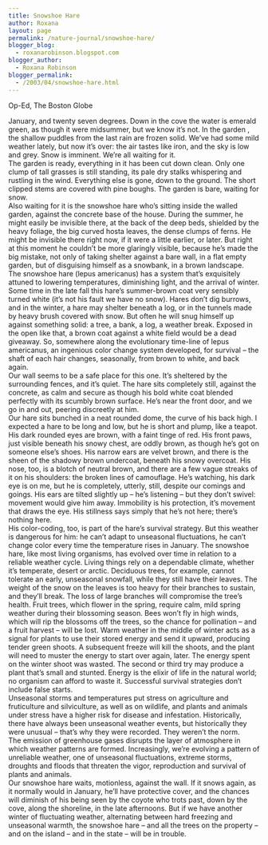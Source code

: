 ```yaml
---
title: Snowshoe Hare
author: Roxana
layout: page
permalink: /nature-journal/snowshoe-hare/
blogger_blog:
  - roxanarobinson.blogspot.com
blogger_author:
  - Roxana Robinson
blogger_permalink:
  - /2003/04/snowshoe-hare.html
---
```

Op-Ed, The Boston Globe

January, and twenty seven degrees. Down in the cove the water is emerald green, as though it were midsummer, but we know it’s not. In the garden , the shallow puddles from the last rain are frozen solid. We’ve had some mild weather lately, but now it’s over: the air tastes like iron, and the sky is low and grey. Snow is imminent. We’re all waiting for it.  
The garden is ready, everything in it has been cut down clean. Only one clump of tall grasses is still standing, its pale dry stalks whispering and rustling in the wind. Everything else is gone, down to the ground. The short clipped stems are covered with pine boughs. The garden is bare, waiting for snow.  
Also waiting for it is the snowshoe hare who’s sitting inside the walled garden, against the concrete base of the house. During the summer, he might easily be invisible there, at the back of the deep beds, shielded by the heavy foliage, the big curved hosta leaves, the dense clumps of ferns. He might be invisible there right now, if it were a little earlier, or later. But right at this moment he couldn’t be more glaringly visible, because he’s made the big mistake, not only of taking shelter against a bare wall, in a flat empty garden, but of disguising himself as a snowbank, in a brown landscape.  
The snowshoe hare (lepus americanus) has a system that’s exquisitely attuned to lowering temperatures, diminishing light, and the arrival of winter. Some time in the late fall this hare’s summer-brown coat very sensibly turned white (it’s not his fault we have no snow). Hares don’t dig burrows, and in the winter, a hare may shelter beneath a log, or in the tunnels made by heavy brush covered with snow. But often he will snug himself up against something solid: a tree, a bank, a log, a weather break. Exposed in the open like that, a brown coat against a white field would be a dead giveaway. So, somewhere along the evolutionary time-line of lepus americanus, an ingenious color change system developed, for survival &#8211; the shaft of each hair changes, seasonally, from brown to white, and back again.  
Our wall seems to be a safe place for this one. It’s sheltered by the surrounding fences, and it’s quiet. The hare sits completely still, against the concrete, as calm and secure as though his bold white coat blended perfectly with its scumbly brown surface. He’s near the front door, and we go in and out, peering discreetly at him.  
Our hare sits bunched in a neat rounded dome, the curve of his back high. I expected a hare to be long and low, but he is short and plump, like a teapot. His dark rounded eyes are brown, with a faint tinge of red. His front paws, just visible beneath his snowy chest, are oddly brown, as though he’s got on someone else’s shoes. His narrow ears are velvet brown, and there is the sheen of the shadowy brown undercoat, beneath his snowy overcoat. His nose, too, is a blotch of neutral brown, and there are a few vague streaks of it on his shoulders: the broken lines of camouflage. He’s watching, his dark eye is on me, but he is completely, utterly, still, despite our comings and goings. His ears are tilted slightly up – he’s listening – but they don’t swivel: movement would give him away. Immobility is his protection, it’s movement that draws the eye. His stillness says simply that he’s not here; there’s nothing here.  
His color-coding, too, is part of the hare’s survival strategy. But this weather is dangerous for him: he can’t adapt to unseasonal fluctuations, he can’t change color every time the temperature rises in January. The snowshoe hare, like most living organisms, has evolved over time in relation to a reliable weather cycle. Living things rely on a dependable climate, whether it’s temperate, desert or arctic. Deciduous trees, for example, cannot tolerate an early, unseasonal snowfall, while they still have their leaves. The weight of the snow on the leaves is too heavy for their branches to sustain, and they’ll break. The loss of large branches will compromise the tree’s health. Fruit trees, which flower in the spring, require calm, mild spring weather during their blossoming season. Bees won’t fly in high winds, which will rip the blossoms off the trees, so the chance for pollination – and a fruit harvest – will be lost. Warm weather in the middle of winter acts as a signal for plants to use their stored energy and send it upward, producing tender green shoots. A subsequent freeze will kill the shoots, and the plant will need to muster the energy to start over again, later. The energy spent on the winter shoot was wasted. The second or third try may produce a plant that’s small and stunted. Energy is the elixir of life in the natural world; no organism can afford to waste it. Successful survival strategies don’t include false starts.  
Unseasonal storms and temperatures put stress on agriculture and fruticulture and silviculture, as well as on wildlife, and plants and animals under stress have a higher risk for disease and infestation. Historically, there have always been unseasonal weather events, but historically they were unusual – that’s why they were recorded. They weren’t the norm.  
The emission of greenhouse gases disrupts the layer of atmosphere in which weather patterns are formed. Increasingly, we’re evolving a pattern of unreliable weather, one of unseasonal fluctuations, extreme storms, droughts and floods that threaten the vigor, reproduction and survival of plants and animals.  
Our snowshoe hare waits, motionless, against the wall. If it snows again, as it normally would in January, he’ll have protective cover, and the chances will diminish of his being seen by the coyote who trots past, down by the cove, along the shoreline, in the late afternoons. But if we have another winter of fluctuating weather, alternating between hard freezing and unseasonal warmth, the snowshoe hare – and all the trees on the property – and on the island – and in the state &#8211; will be in trouble.